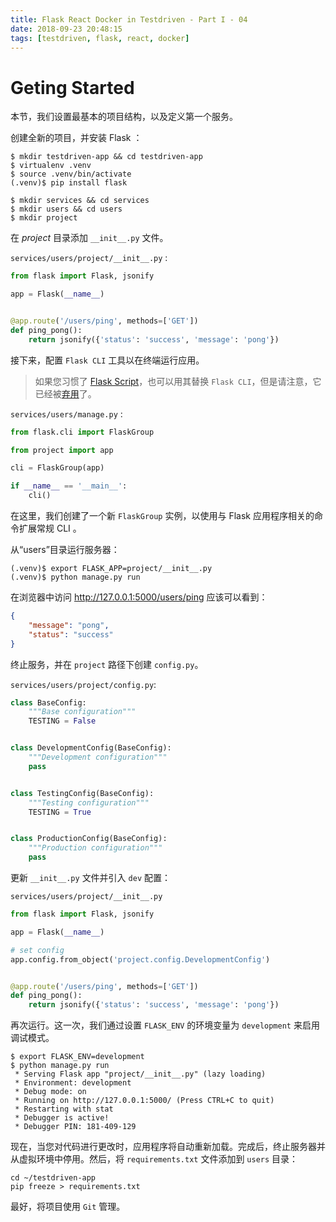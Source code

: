 ```yaml
---
title: Flask React Docker in Testdriven - Part I - 04
date: 2018-09-23 20:48:15
tags: [testdriven, flask, react, docker]
---
```

# Geting Started

本节，我们设置最基本的项目结构，以及定义第一个服务。

创建全新的项目，并安装 Flask ：
```
$ mkdir testdriven-app && cd testdriven-app
$ virtualenv .venv
$ source .venv/bin/activate
(.venv)$ pip install flask

$ mkdir services && cd services
$ mkdir users && cd users
$ mkdir project
```

<!-- more -->

在 *project* 目录添加 `__init__.py` 文件。

`services/users/project/__init__.py` :
```python
from flask import Flask, jsonify

app = Flask(__name__)


@app.route('/users/ping', methods=['GET'])
def ping_pong():
    return jsonify({'status': 'success', 'message': 'pong'})
```

接下来，配置 `Flask CLI` 工具以在终端运行应用。
> 如果您习惯了 [Flask Script](https://flask-script.readthedocs.io/en/latest/)，也可以用其替换 `Flask CLI`，但是请注意，它已经被[弃用](https://github.com/smurfix/flask-script/issues/172)了。

`services/users/manage.py` :
```python
from flask.cli import FlaskGroup

from project import app

cli = FlaskGroup(app)

if __name__ == '__main__':
    cli()
```

在这里，我们创建了一个新 `FlaskGroup` 实例，以使用与 Flask 应用程序相关的命令扩展常规 CLI 。

从“users”目录运行服务器：
```
(.venv)$ export FLASK_APP=project/__init__.py
(.venv)$ python manage.py run
```

在浏览器中访问 http://127.0.0.1:5000/users/ping 应该可以看到：
```json
{
    "message": "pong",
    "status": "success"
}
```

终止服务，并在 `project` 路径下创建 `config.py`。

`services/users/project/config.py`:

```python
class BaseConfig:
    """Base configuration"""
    TESTING = False


class DevelopmentConfig(BaseConfig):
    """Development configuration"""
    pass


class TestingConfig(BaseConfig):
    """Testing configuration"""
    TESTING = True


class ProductionConfig(BaseConfig):
    """Production configuration"""
    pass
```

更新 `__init__.py` 文件并引入 `dev` 配置：

`services/users/project/__init__.py`

```python
from flask import Flask, jsonify

app = Flask(__name__)

# set config
app.config.from_object('project.config.DevelopmentConfig')


@app.route('/users/ping', methods=['GET'])
def ping_pong():
    return jsonify({'status': 'success', 'message': 'pong'})
```

再次运行。这一次，我们通过设置 `FLASK_ENV` 的环境变量为 `development` 来启用调试模式。
```
$ export FLASK_ENV=development
$ python manage.py run
 * Serving Flask app "project/__init__.py" (lazy loading)
 * Environment: development
 * Debug mode: on
 * Running on http://127.0.0.1:5000/ (Press CTRL+C to quit)
 * Restarting with stat
 * Debugger is active!
 * Debugger PIN: 181-409-129
```

现在，当您对代码进行更改时，应用程序将自动重新加载。完成后，终止服务器并从虚拟环境中停用。然后，将 `requirements.txt` 文件添加到 `users` 目录：
```
cd ~/testdriven-app
pip freeze > requirements.txt
```

最好，将项目使用 `Git` 管理。

